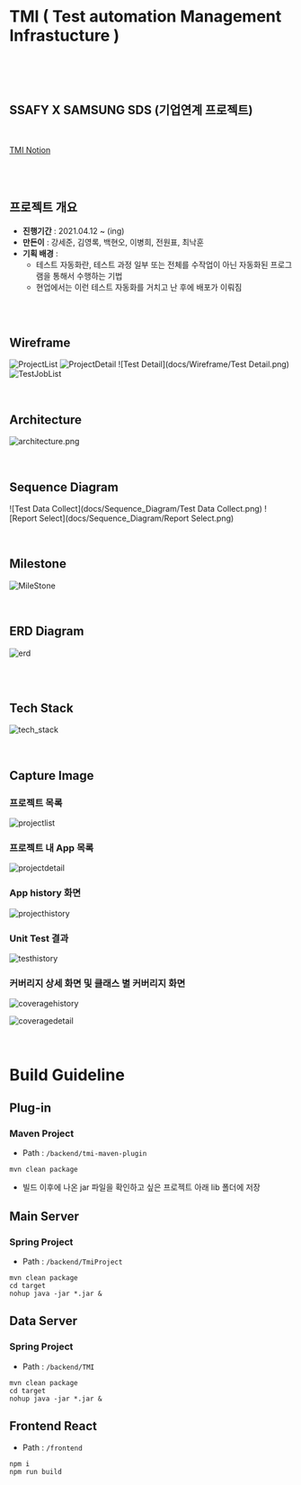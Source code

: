 # TMI ( Test automation Management Infrastucture )

<br>
<br>
<br>

## SSAFY X SAMSUNG SDS (기업연계 프로젝트)

<br>

[TMI Notion](https://www.notion.so/longnh214/d13c839d33b94377b138427b4d743a7a?v=4ba79c8783a9492c864e3f640ead7cde)

<br>
<br>

## 프로젝트 개요
- **진행기간** : 2021.04.12 ~ (ing)
- **만든이** : 강세준, 김영록, 백현오, 이병희, 전원표, 최낙훈
- **기획 배경** : 
  - 테스트 자동화란, 테스트 과정 일부 또는 전체를 수작업이 아닌 자동화된 프로그램을 통해서 수행하는 기법
  - 현업에서는 이런 테스트 자동화를 거치고 난 후에 배포가 이뤄짐

<br>
<br>


## Wireframe

![ProjectList](docs/Wireframe/ProjectList.png)
![ProjectDetail](docs/Wireframe/ProjectDetail.png)
![Test Detail](docs/Wireframe/Test Detail.png)
![TestJobList](docs/Wireframe/TestJobList.png)


<br>


## Architecture

![architecture.png](docs/Architecture/architecture.png)

<br>


## Sequence Diagram


![Test Data Collect](docs/Sequence_Diagram/Test Data Collect.png)
![Report Select](docs/Sequence_Diagram/Report Select.png)

<br>

## Milestone

![MileStone](docs/MileStone/MileStone.png)
  

<br>
<!-- ## Document -->

## ERD Diagram

![erd](docs/ERD_diagram/erd.png)


<br>
<br>



## Tech Stack

![tech_stack](docs/Tech_stack/tech_stack.png)


<br>


## Capture Image

### 프로젝트 목록

![projectlist](docs/Capture/projectlist.png)




### 프로젝트 내 App 목록

![projectdetail](docs/Capture/projectdetail.png)




### App history 화면

![projecthistory](docs/Capture/apphistory.png)



### Unit Test 결과

![testhistory](docs/Capture/testhistory.png)




### 커버리지 상세 화면 및 클래스 별 커버리지 화면

![coveragehistory](docs/Capture/coveragehistory.png)

![coveragedetail](docs/Capture/coveragedetail.png)



<br>



# Build Guideline



## Plug-in

### 

### Maven Project

* Path : `/backend/tmi-maven-plugin`



```
mvn clean package
```



* 빌드 이후에 나온 jar 파일을 확인하고 싶은 프로젝트 아래 lib 폴더에 저장





## Main Server





### Spring Project

* Path : `/backend/TmiProject`

```shell
mvn clean package
cd target
nohup java -jar *.jar &
```





## Data Server



### Spring Project

* Path : `/backend/TMI`

```
mvn clean package
cd target
nohup java -jar *.jar &
```





## Frontend React

* Path : `/frontend`

```shell
npm i
npm run build
```
